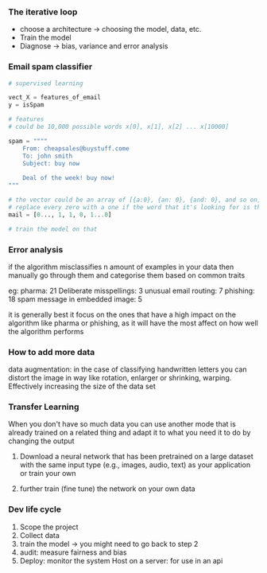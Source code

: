### The iterative loop

- choose a architecture -> choosing the model, data, etc.
- Train the model
- Diagnose -> bias, variance and error analysis

### Email spam classifier

```python
# supervised learning

vect_X = features_of_email
y = isSpam

# features 
# could be 10,000 possible words x[0], x[1], x[2] ... x[10000]

spam = """"
	From: cheapsales@buystuff.come
	To: john smith
	Subject: buy now
	
	Deal of the week! buy now!
"""

# the vector could be an array of [{a:0}, {an: 0}, {and: 0}, and so on]
# replace every zero with a one if the word that it's looking for is the array
mail = [0..., 1, 1, 0, 1...0]

# train the model on that
```

### Error analysis

if the algorithm misclassifies n amount of examples in your data then manually go through them and categorise them based on common traits

eg:
	pharma: 21
	Deliberate misspellings: 3
	unusual email routing: 7
	phishing: 18
	spam message in embedded image: 5

it is generally best it focus on the ones that have a high impact on the algorithm like pharma or phishing, as it will have the most affect on how well the algorithm performs

### How to add more data

data augmentation:
	in the case of classifying handwritten letters you can distort the image in way like rotation, enlarger or shrinking, warping. Effectively increasing the size of the data set

### Transfer Learning

When you don't have so much data you can use another mode that is already trained on a related thing and adapt it to what you need it to do by changing the output

1. Download a neural network that has been pretrained on a large dataset with the same input type (e.g., images, audio, text) as your application or train your own

2. further train (fine tune) the network on your own data

### Dev life cycle

1. Scope the project
2. Collect data
3. train the model -> you might need to go back to step 2
4. audit: measure fairness and bias
5. Deploy: monitor the system
		Host on a server: for use in an api
		

